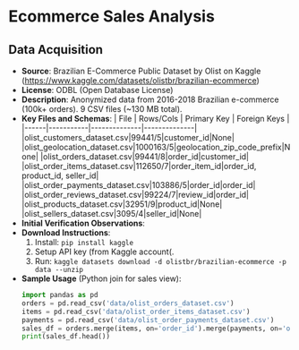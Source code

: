 # Ecommerce Sales Analysis

## Data Acquisition
- **Source**: Brazilian E-Commerce Public Dataset by Olist on Kaggle (https://www.kaggle.com/datasets/olistbr/brazilian-ecommerce)
- **License**: ODBL (Open Database License)
- **Description**: Anonymized data from 2016-2018 Brazilian e-commerce (100k+ orders). 9 CSV files (~130 MB total).
- **Key Files and Schemas**:
  | File | Rows/Cols | Primary Key | Foreign Keys |
  |------|-----------|--------------|--------------|
  |olist_customers_dataset.csv|99441/5|customer_id|None|
  |olist_geolocation_dataset.csv|1000163/5|geolocation_zip_code_prefix|None|
  |olist_orders_dataset.csv|99441/8|order_id|customer_id|
  |olist_order_items_dataset.csv|112650/7|order_item_id|order_id, product_id, seller_id|
  |olist_order_payments_dataset.csv|103886/5|order_id|order_id|
  |olist_order_reviews_dataset.csv|99224/7|review_id|order_id|
  |olist_products_dataset.csv|32951/9|product_id|None|
  |olist_sellers_dataset.csv|3095/4|seller_id|None|
- **Initial Verification Observations**:
- **Download Instructions**:
  1. Install: `pip install kaggle`
  2. Setup API key (from Kaggle account(.
  3. Run: `kaggle datasets download -d olistbr/brazilian-ecommerce -p data --unzip`
- **Sample Usage** (Python join for sales view):
  ```python
  import pandas as pd
  orders = pd.read_csv('data/olist_orders_dataset.csv')
  items = pd.read_csv('data/olist_order_items_dataset.csv')
  payments = pd.read_csv('data/olist_order_payments_dataset.csv')
  sales_df = orders.merge(items, on='order_id').merge(payments, on='order_id')
  print(sales_df.head())
